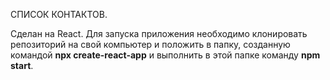 СПИСОК КОНТАКТОВ.

Сделан на React. Для запуска приложения необходимо клонировать репозиторий на свой компьютер и положить в папку,
созданную командой <b>npx create-react-app</b> и выполнить в этой папке команду <b>npm start</b>.

